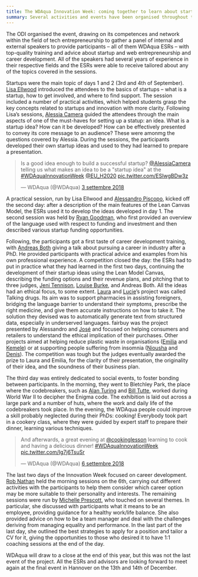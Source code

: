 ```yaml
---
title: The WDAqua Innovation Week: coming together to learn about startups, career development, and cooking!
summary: Several activities and events have been organised throughout the duration of WDAqua to provide its Early Stage Researchers (ESRs) training in broad range of technical and non-technical skills. One of these events has been the WDAqua Innovation Week, which took place in London in the first week of September (3rd to 7th) in the offices of one of its partners, the Open Data Institute (ODI).
---
```

The ODI organised the event, drawing on its competences and network within the field of tech entrepreneurship to gather a panel of internal and external speakers to provide participants – all of them WDAqua ESRs – with top-quality training and advice about startup and web entrepreneurship and career development. 
All of the speakers had several years of experience in their respective fields and the ESRs were able to receive tailored about any of the topics covered in the sessions.

Startups were the main topic of days 1 and 2 (3rd and 4th of September). [Lisa Ellwood](https://www.linkedin.com/in/lisa-ellwood-05808715/?originalSubdomain=uk) introduced the attendees to the basics of startups – what is a startup, how to get involved, and where to find support. The session included a number of practical activities, which helped students grasp the key concepts related to startups and innovation with more clarity.
Following Lisa’s sessions, [Alessia Camera](https://theodi.org/person/alessia-camera/) guided the attendees through the main aspects of one of the must-haves for setting up a statup: an idea. What is a startup idea? How can it be developed? How can be effectively presented to convey its core message to an audience? These were amonmg the questions covered by Alessia. 
During the sessions, the participants developed their own startup ideas and used to they had learned to prepare a presentation.

<blockquote class="twitter-tweet tw-align-center" data-lang="it"><p lang="en" dir="ltr">Is a good idea enough to build a successful startup? <a href="https://twitter.com/AlessiaCamera?ref_src=twsrc%5Etfw">@AlessiaCamera</a> telling us what makes an idea to be a &quot;startup idea&quot; at the <a href="https://twitter.com/hashtag/WDAquaInnovationWeek?src=hash&amp;ref_src=twsrc%5Etfw">#WDAquaInnovationWeek</a> <a href="https://twitter.com/EU_H2020?ref_src=twsrc%5Etfw">@EU_H2020</a> <a href="https://t.co/ESIwgBDw3z">pic.twitter.com/ESIwgBDw3z</a></p>&mdash; WDAqua (@WDAqua) <a href="https://twitter.com/WDAqua/status/1036609379217428480?ref_src=twsrc%5Etfw">3 settembre 2018</a></blockquote>
<script async src="https://platform.twitter.com/widgets.js" charset="utf-8"></script>

A practical session, run by Lisa Ellwood and [Alessandro Piscopo](https://theodi.org/person/alessandro-piscopo/), kicked off the second day: after a description of the main features of the Lean Canvas Model, the ESRs used it to develop the ideas developed in day 1. The second session was held by [Ryan Goodman](https://theodi.org/person/ryan-goodman/), who first provided an overview of the language used with respect to funding and investment and then described various startup funding opportunities.

Following, the participants got a first taste of career development training, with [Andreas Both](http://wdaqua.eu/supervisors/andreas-both/) giving a talk about pursuing a career in industry after a PhD. He provided participants with practical advice and examples from his own professional experience. 
A competition closed the day: the ESRs had to put in practice what they had learned in the first two days, continuing the development of their startup ideas using the Lean Model Canvas, describing the funding options and their revenue plans, and pitching that to three judges, [Jeni Tennison](https://theodi.org/person/jeni-tennison/), [Louise Burke](https://theodi.org/person/louise-burke/), and Andreas Both.
All the ideas had an ethical focus, to some extent. [Laura](http://wdaqua.eu/students/laura-koesten/) and [Lucie](http://wdaqua.eu/students/lucie-aim%C3%A9e-kaffee/)’s project was called Talking drugs. Its aim was to support pharmacies in assisting foreigners, bridging the language barrier to understand their symptoms, prescribe the right medicine, and give them accurate instructions on how to take it. The solution they devised was to automatically generate text from structured data, especially in underserved languages.
fairbuy was the project presented by Alessandro and [José](http://wdaqua.eu/students/jos%C3%A9-m-gim%C3%A9nez-garc%C3%ADa/) and focused on helping consumers and retailers to understand the ethical implication of their purchases. Other projects aimed at helping reduce plastic waste in organisations ([Emilia](http://wdaqua.eu/students/emilia-kacprzak/) and [Kemele](http://wdaqua.eu/students/kemele-m-endris/)) or at supporting people suffering from insomnia ([Niousha](http://wdaqua.eu/students/niousha-hormozi/) and [Denis](http://wdaqua.eu/students/denis-lukovnikov/)). The competition was tough but the judges eventually awarded the prize to Laura and Emilia, for the clarity of their presentation, the originality of their idea, and the soundness of their business plan.

The third day was entirely dedicated to social events, to foster bonding between participants. In the morning, they went to Bletchley Park, the place where the codebreakers, such as [Alan Turing](https://en.wikipedia.org/wiki/Alan_Turing) and [Bill Tutte](https://en.wikipedia.org/wiki/W._T._Tutte), worked during World War II to decipher the Enigma code. The exhibition is laid out across a large park and a number of huts, where the work and daily life of the codebreakers took place. 
In the evening, the WDAqua people could improve a skill probably neglected during their PhDs: cooking! Everybody took part in a cookery class, where they were guided by expert staff to prepare their dinner, learning various techniques.

<blockquote class="twitter-tweet tw-align-center" data-lang="it"><p lang="en" dir="ltr">And afterwards, a great evening at <a href="https://twitter.com/cookinglesson?ref_src=twsrc%5Etfw">@cookinglesson</a> learning to cook and having a delicious dinner! <a href="https://twitter.com/hashtag/WDAquaInnovationWeek?src=hash&amp;ref_src=twsrc%5Etfw">#WDAquaInnovationWeek</a> <a href="https://t.co/Ig7j6TsuSr">pic.twitter.com/Ig7j6TsuSr</a></p>&mdash; WDAqua (@WDAqua) <a href="https://twitter.com/WDAqua/status/1037739398421467139?ref_src=twsrc%5Etfw">6 settembre 2018</a></blockquote>
<script async src="https://platform.twitter.com/widgets.js" charset="utf-8"></script>

The last two days of the Innovation Week focused on career development. [Rob Nathan](http://www.career-counselling-services.co.uk/people/robert-nathan-managing-director/) held the morning sessions on the 6th, carrying out different activities with the participants to help them consider which career option may be more suitable to their personality and interests.
The remaining sessions were run by [Michelle Prescott](https://www.linkedin.com/in/michelle-prescott-fcipd-862b728/), who touched on several themes. In particular, she discussed with participants what it means to be an employee, providing guidance for a healthy work/life balance. She also provided advice on how to be a team manager and deal with the challenges deriving from managing equality and performance. In the last part of the last day, she outlined the best strategies to apply for a position and tailor a CV for it, giving the opportunities to those who desired it to have 1:1 coaching sessions at the end of the day.

WDAqua will draw to a close at the end of this year, but this was not the last event of the project. All the ESRs and advisors are looking forward to meet again at the final event in Hannover on the 13th and 14th of December.


